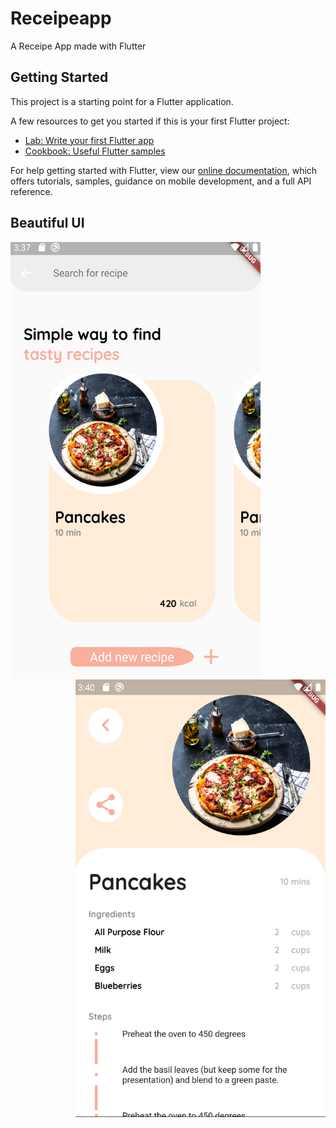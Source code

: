 # Receipeapp

A Receipe App made with Flutter

## Getting Started

This project is a starting point for a Flutter application.

A few resources to get you started if this is your first Flutter project:

- [Lab: Write your first Flutter app](https://flutter.dev/docs/get-started/codelab)
- [Cookbook: Useful Flutter samples](https://flutter.dev/docs/cookbook)

For help getting started with Flutter, view our
[online documentation](https://flutter.dev/docs), which offers tutorials,
samples, guidance on mobile development, and a full API reference.

## Beautiful UI

<img align="left" width="400" height="700" src="https://github.com/jrbenriquez/flutter-recipe/blob/master/flutter1.PNG">

<img align="right" width="400" height="700" src="https://github.com/jrbenriquez/flutter-recipe/blob/master/flutter2.PNG">

